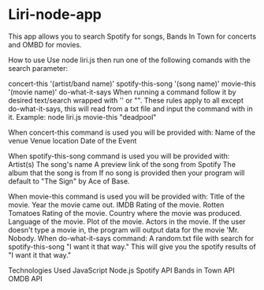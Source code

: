 # Liri-node-app

This app allows you to search Spotify for songs, Bands In Town for concerts and OMBD for movies.

How to use
Use node liri.js then run one of the following comands with the search parameter:

concert-this '(artist/band name)'
spotify-this-song '(song name)'
movie-this '(movie name)'
do-what-it-says
When running a command follow it by desired text/search wrapped with '' or "". 
These rules apply to all except do-what-it-says, this will read from a txt file and input the command with in it.
Example: node liri.js movie-this "deadpool"

When concert-this command is used you will be provided with:
Name of the venue
Venue location
Date of the Event

When spotify-this-song command is used you will be provided with:
Artist(s)
The song's name
A preview link of the song from Spotify
The album that the song is from
If no song is provided then your program will default to "The Sign" by Ace of Base.

When movie-this command is used you will be provided with:
Title of the movie.
Year the movie came out.
IMDB Rating of the movie.
Rotten Tomatoes Rating of the movie.
Country where the movie was produced.
Language of the movie.
Plot of the movie.
Actors in the movie.
If the user doesn't type a movie in, the program will output data for the movie 'Mr. Nobody.
When do-what-it-says command:
A random.txt file with search for spotify-this-song "I want it that way." This will give you the spotify results of "I want it that way."

Technologies Used
JavaScript
Node.js
Spotify API
Bands in Town API
OMDB API